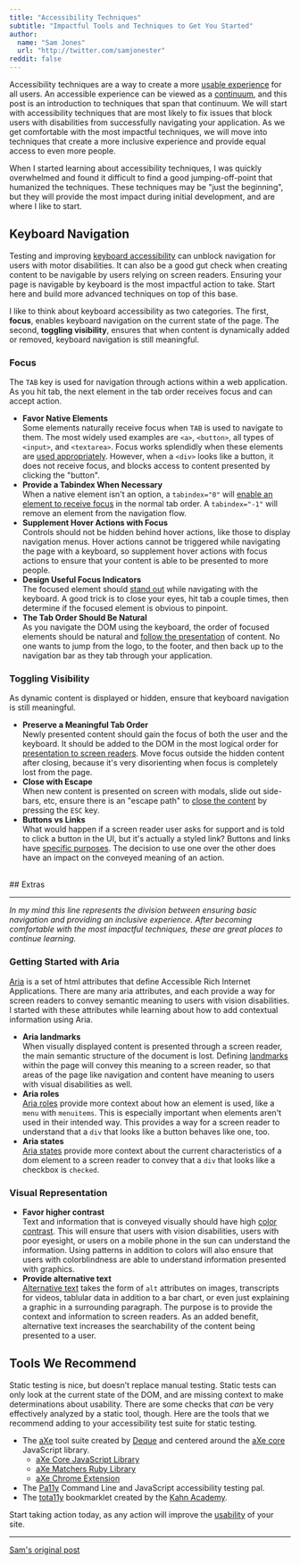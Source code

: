 ```yaml
---
title: "Accessibility Techniques"
subtitle: "Impactful Tools and Techniques to Get You Started"
author:
  name: "Sam Jones"
  url: "http://twitter.com/samjonester"
reddit: false
---
```


Accessibility techniques are a way to create a more [usable experience][accessibility-usability] for all users. An accessible experience can be viewed as a [continuum][accessibility-continuum], and this post is an introduction to techniques that span that continuum. We will start with accessibility techniques that are most likely to fix issues that block users with disabilities from successfully navigating your application. As we get comfortable with the most impactful techniques, we will move into techniques that create a more inclusive experience and provide equal access to even more people.

When I started learning about accessibility techniques, I was quickly overwhelmed and found it difficult to find a good jumping-off-point that humanized the techniques. These techniques may be "just the beginning", but they will provide the most impact during initial development, and are where I like to start.

## Keyboard Navigation

Testing and improving [keyboard accessibility][keyboard-accessibility] can unblock navigation for users with motor disabilities. It can also be a good gut check when creating content to be navigable by users relying on screen readers. Ensuring your page is navigable by keyboard is the most impactful action to take. Start here and build more advanced techniques on top of this base.

I like to think about keyboard accessibility as two categories. The first, **focus**, enables keyboard navigation on the current state of the page. The second, **toggling visibility**, ensures that when content is dynamically added or removed, keyboard navigation is still meaningful.

### Focus
The `TAB` key is used for navigation through actions within a web application. As you hit tab, the next element in the tab order receives focus and can accept action.

- **Favor Native Elements**<br/>Some elements naturally receive focus when `TAB` is used to navigate to them. The most widely used examples are `<a>`, `<button>`, all types of `<input>`, and `<textarea>`. Focus works splendidly when these elements are [used appropriately][native-elements]. However, when a `<div>` looks like a button, it does not receive focus, and blocks access to content presented by clicking the "button".
- **Provide a Tabindex When Necessary**<br/>When a native element isn't an option, a `tabindex="0"` will [enable an element to receive focus][tabindex] in the normal tab order. A `tabindex="-1"` will remove an element from the navigation flow.
- **Supplement Hover Actions with Focus**<br/>Controls should not be hidden behind hover actions, like those to display navigation menus. Hover actions cannot be triggered while navigating the page with a keyboard, so supplement hover actions with focus actions to ensure that your content is able to be presented to more people.
- **Design Useful Focus Indicators**<br/>The focused element should [stand out][accessible-focus] while navigating with the keyboard. A good trick is to close your eyes, hit tab a couple times, then determine if the focused element is obvious to pinpoint.
- **The Tab Order Should Be Natural**<br/>As you navigate the DOM using the keyboard, the order of focused elements should be natural and [follow the presentation][focus-order] of content. No one wants to jump from the logo, to the footer, and then back up to the navigation bar as they tab through your application.

### Toggling Visibility
As dynamic content is displayed or hidden, ensure that keyboard navigation is still meaningful.

- **Preserve a Meaningful Tab Order**<br/>Newly presented content should gain the focus of both the user and the keyboard. It should be added to the DOM in the most logical order for [presentation to screen readers][dynamic-order]. Move focus outside the hidden content after closing, because it's very disorienting when focus is completely lost from the page.
- **Close with Escape**<br/>When new content is presented on screen with modals, slide out side-bars, etc, ensure there is an "escape path" to [close the content][dismissing-content] by pressing the `ESC` key. 
- **Buttons vs Links**<br/>What would happen if a screen reader user asks for support and is told to click a button in the UI, but it's actually a styled link? Buttons and links have [specific purposes][buttons-links]. The decision to use one over the other does have an impact on the conveyed meaning of an action.

<br/>
## Extras
<hr style="border-width:3px"/>

*In my mind this line represents the division between ensuring basic navigation and providing an inclusive experience. After becoming comfortable with the most impactful techniques, these are great places to continue learning.*
<br/>

### Getting Started with Aria

[Aria][aria] is a set of html attributes that define Accessible Rich Internet Applications. There are many aria attributes, and each provide a way for screen readers to convey semantic meaning to users with vision disabilities. I started with these attributes while learning about how to add contextual information using Aria.

- **Aria landmarks**<br/> When visually displayed content is presented through a screen reader, the main semantic structure of the document is lost. Defining [landmarks][aria-landmarks] within the page will convey this meaning to a screen reader, so that areas of the page like navigation and content have meaning to users with visual disabilities as well.
- **Aria roles**<br/> [Aria roles][aria-roles] provide more context about how an element is used, like a `menu` with `menuitems`. This is especially important when elements aren't used in their intended way. This provides a way for a screen reader to understand that a `div` that looks like a button behaves like one, too.
- **Aria states**<br/> [Aria states][aria-states] provide more context about the current characteristics of a dom element to a screen reader to convey that a `div` that looks like a checkbox is `checked`.

### Visual Representation

- **Favor higher contrast**<br/> Text and information that is conveyed visually should have high [color contrast][contrast]. This will ensure that users with vision disabilities, users with poor eyesight, or users on a mobile phone in the sun can understand the information. Using patterns in addition to colors will also ensure that users with colorblindness are able to understand information presented with graphics.
- **Provide alternative text**<br/> [Alternative text][alt-text] takes the form of `alt` attributes on images, transcripts for videos, tablular data in addition to a bar chart, or even just explaining a graphic in a surrounding paragraph. The purpose is to provide the context and information to screen readers. As an added benefit, alternative text increases the searchability of the content being presented to a user.

## Tools We Recommend

Static testing is nice, but doesn’t replace manual testing. Static tests can only look at the current state of the DOM, and are missing context to make determinations about usability. There are some checks that *can* be very effectively analyzed by a static tool, though. Here are the tools that we recommend adding to your accessibility test suite for static testing.

- The [aXe][axe] tool suite created by [Deque][deque] and centered around the [aXe core][axe-core] JavaScript library.
  - [aXe Core JavaScript Library][axe-core]
  - [aXe Matchers Ruby Library][axe-matchers]
  - [aXe Chrome Extension][axe-chrome]
- The [Pa11y][pa11y] Command Line and JavaScript accessibility testing pal.
- The [tota11y][tota11y] bookmarklet created by the [Kahn Academy][kahn].

Start taking action today, as any action will improve the [usability][accessibility-usability] of your site.

<hr/>
<p><a rel="canonical" href="https://samljones.com/2017-04-28/accessibility-impactful-techniques/">Sam's original post</a></p>



[accessibility-usability]: /posts/2017-04-07-accessibility-is-usability.html
[accessibility-continuum]: /posts/2017-04-07-accessibility-is-usability.html#continuum
[keyboard-accessibility]: https://www.nngroup.com/articles/keyboard-accessibility/
[native-elements]: https://marcysutton.com/links-vs-buttons-in-modern-web-applications/
[tabindex]: http://accessibleculture.org/articles/2010/05/tabindex/
[accessible-focus]: https://www.deque.com/blog/give-site-focus-tips-designing-usable-focus-indicators/
[focus-order]: https://www.w3.org/TR/UNDERSTANDING-WCAG20/navigation-mechanisms-focus-order.html
[dynamic-order]: https://www.w3.org/TR/WCAG20-TECHS/SCR26.html
[dismissing-content]: https://www.smashingmagazine.com/2014/09/making-modal-windows-better-for-everyone/#dismissing
[buttons-links]: https://marcysutton.com/links-vs-buttons-in-modern-web-applications/
[aria]: https://developer.mozilla.org/en-US/docs/Web/Accessibility/ARIA
[aria-roles]: http://www.webteacher.ws/2010/10/14/aria-roles-101/ 
[aria-states]: http://www.webteacher.ws/2010/10/15/aria-states-101/
[aria-landmarks]: https://dequeuniversity.com/assets/html/jquery-summit/html5/slides/landmarks.html
[contrast]: https://www.w3.org/TR/UNDERSTANDING-WCAG20/visual-audio-contrast-contrast.html
[alt-text]: http://webaim.org/techniques/alttext/
[deque]: https://www.deque.com/
[axe]: https://www.deque.com/products/axe-core/
[axe-core]: https://github.com/dequelabs/axe-core#axe-core
[axe-matchers]: https://github.com/dequelabs/axe-matchers#axe-matchers
[axe-chrome]: https://chrome.google.com/webstore/detail/axe/lhdoppojpmngadmnindnejefpokejbdd?hl=en-US
[pa11y]: http://pa11y.org/
[tota11y]: http://khan.github.io/tota11y/
[kahn]: https://www.khanacademy.org/
